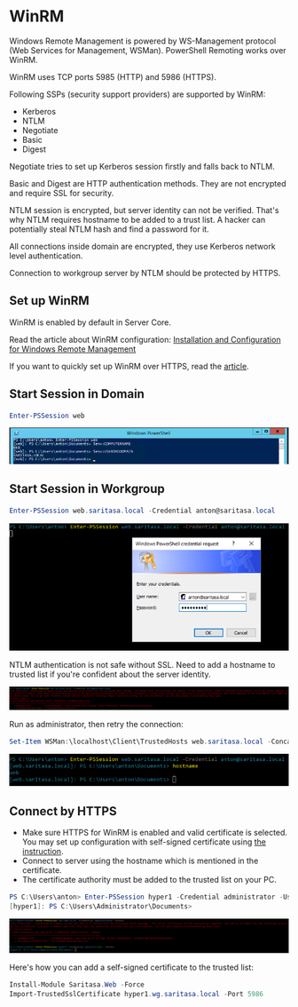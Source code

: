 WinRM
=====

Windows Remote Management is powered by WS-Management protocol (Web Services for Management, WSMan). PowerShell Remoting works over WinRM.

WinRM uses TCP ports 5985 (HTTP) and 5986 (HTTPS).

Following SSPs (security support providers) are supported by WinRM:

- Kerberos
- NTLM
- Negotiate
- Basic
- Digest

Negotiate tries to set up Kerberos session firstly and falls back to NTLM.

Basic and Digest are HTTP authentication methods. They are not encrypted and require SSL for security.

NTLM session is encrypted, but server identity can not be verified. That's why NTLM requires hostname to be added to a trust list. A hacker can potentially steal NTLM hash and find a password for it.

All connections inside domain are encrypted, they use Kerberos network level authentication.

Connection to workgroup server by NTLM should be protected by HTTPS.

Set up WinRM
------------

WinRM is enabled by default in Server Core.

Read the article about WinRM configuration: [Installation and Configuration for Windows Remote Management](https://docs.microsoft.com/en-us/windows/desktop/winrm/installation-and-configuration-for-windows-remote-management)

If you want to quickly set up WinRM over HTTPS, read the [article](../WinRMConfiguration.md).

Start Session in Domain
-----------------------

```powershell
Enter-PSSession web
```

![](images/WinRM01.png)

Start Session in Workgroup
--------------------------

```powershell
Enter-PSSession web.saritasa.local -Credential anton@saritasa.local
```

![](images/WinRM02.png)

NTLM authentication is not safe without SSL. Need to add a hostname to trusted list if you're confident about the server identity.

![](images/WinRM03.png)

Run as administrator, then retry the connection:

```powershell
Set-Item WSMan:\localhost\Client\TrustedHosts web.saritasa.local -Concatenate -Force
```

![](images/WinRM04.png)

Connect by HTTPS
----------------

- Make sure HTTPS for WinRM is enabled and valid certificate is selected. You may set up configuration with self-signed certificate using [the instruction](../WinRMConfiguration.md).
- Connect to server using the hostname which is mentioned in the certificate.
- The certificate authority must be added to the trusted list on your PC.

```powershell
PS C:\Users\anton> Enter-PSSession hyper1 -Credential administrator -UseSSL
[hyper1]: PS C:\Users\Administrator\Documents>
```

![](images/WinRM05.png)

Here's how you can add a self-signed certificate to the trusted list:

```powershell
Install-Module Saritasa.Web -Force
Import-TrustedSslCertificate hyper1.wg.saritasa.local -Port 5986
```
